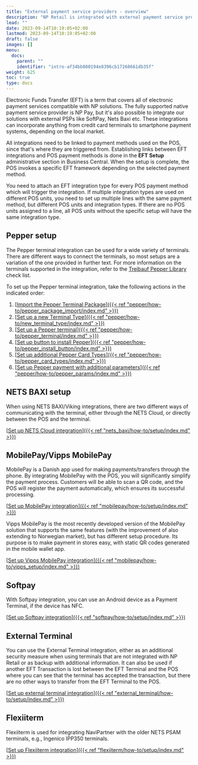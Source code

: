 ```yaml
---
title: "External payment service providers - overview"
description: "NP Retail is integrated with external payment service providers listed in this article."
lead: ""
date: 2023-09-14T10:19:05+02:00
lastmod: 2023-09-14T10:19:05+02:00
draft: false
images: []
menu:
  docs:
    parent: ""
    identifier: "intro-af34bb080194e8396cb17268661db35f"
weight: 625
toc: true
type: docs
---
```


Electronic Funds Transfer (EFT) is a term that covers all of electronic payment services compatible with NP solutions. The fully supported native payment service provider is NP Pay, but it's also possible to integrate our solutions with external PSPs like SoftPay, Nets Baxi etc. These integrations can incorporate anything from credit card terminals to smartphone payment systems, depending on the local market.

All integrations need to be linked to payment methods used on the POS, since that's where they are triggered from. Establishing links between EFT integrations and POS payment methods is done in the **EFT Setup** administrative section in Business Central. When the setup is complete, the POS invokes a specific EFT framework depending on the selected payment method.

You need to attach an EFT integration type for every POS payment method which will trigger the integration. If multiple integration types are used on different POS units, you need to set up multiple lines with the same payment method, but different POS units and integration types. If there are no POS units assigned to a line, all POS units without the specific setup will have the same integration type.


## Pepper setup

The Pepper terminal integration can be used for a wide variety of terminals. There are different ways to connect the terminals, so most setups are a variation of the one provided in further text. For more information on the terminals supported in the integration, refer to the [<ins>Treibauf Pepper Library<ins>](https://www.treibauf.ch/en/terminal-type-search/) check list.

To set up the Pepper terminal integration, take the following actions in the indicated order:

1. [<ins>Import the Pepper Terminal Package<ins>]({{< ref "pepper/how-to/pepper_package_import/index.md" >}})
2. [<ins>Set up a new Terminal Type<ins>]({{< ref "pepper/how-to/new_terminal_type/index.md" >}})
3. [<ins>Set up a Pepper terminal<ins>]({{< ref "pepper/how-to/pepper_terminal/index.md" >}})
4. [<ins>Set up button to install Pepper<ins>]({{< ref "pepper/how-to/pepper_install_button/index.md" >}})
5. [<ins>Set up additional Pepper Card Types<ins>]({{< ref "pepper/how-to/pepper_card_types/index.md" >}})
6. [<ins>Set up Pepper payment with additional parameters<ins>]({{< ref "pepper/how-to/pepper_params/index.md" >}})

## NETS BAXI setup

When using NETS BAXI/Viking integrations, there are two different ways of communicating with the terminal, either through the NETS Cloud, or directly between the POS and the terminal. 

[<ins>Set up NETS Cloud integration<ins>]({{< ref "nets_baxi/how-to/setup/index.md" >}})


## MobilePay/Vipps MobilePay

MobilePay is a Danish app used for making payments/transfers through the phone. By integrating MobilePay with the POS, you will significantly simplify the payment process. Customers will be able to scan a QR code, and the POS will register the payment automatically, which ensures its successful processing. 

[<ins>Set up MobilePay integration<ins>]({{< ref "mobilepay/how-to/setup/index.md" >}})

Vipps MobilePay is the most recently developed version of the MobilePay solution that supports the same features (with the improvement of also extending to Norwegian market), but has different setup procedure. Its purpose is to make payment in stores easy, with static QR codes generated in the mobile wallet app. 

[<ins>Set up Vipps MobilePay integration<ins>]({{< ref "mobilepay/how-to/vipps_setup/index.md" >}})

## Softpay

With Softpay integration, you can use an Android device as a Payment Terminal, if the device has NFC.  

[<ins>Set up Softpay integration<ins>]({{< ref "softpay/how-to/setup/index.md" >}})

## External Terminal

You can use the External Terminal integration, either as an additional security measure when using terminals that are not integrated with NP Retail or as backup with additional information. It can also be used if another EFT Transaction is lost between the EFT Terminal and the POS where you can see that the terminal has accepted the transaction, but there are no other ways to transfer from the EFT Terminal to the POS. 

[<ins>Set up external terminal integration<ins>]({{< ref "external_terminal/how-to/setup/index.md" >}})

## Flexiiterm

Flexiiterm is used for integrating NaviPartner with the older NETS PSAM terminals, e.g., Ingenico IPP350 terminals.  

[<ins>Set up Flexiiterm integration<ins>]({{< ref "flexiiterm/how-to/setup/index.md" >}})
